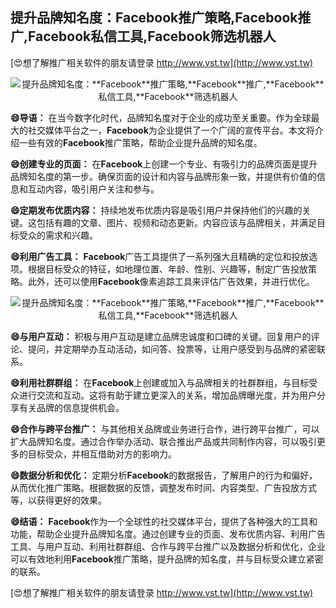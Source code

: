 ## **提升品牌知名度：**Facebook**推广策略,**Facebook**推广,**Facebook**私信工具,**Facebook**筛选机器人**

[😍想了解推广相关软件的朋友请登录 http://www.vst.tw](http://www.vst.tw)

 <center><img src="https://vst.tw/MP4/tuiguang/png/3.png" alt="提升品牌知名度：**Facebook**推广策略,**Facebook**推广,**Facebook**私信工具,**Facebook**筛选机器人"></center>

**😄导语：**
在当今数字化时代，品牌知名度对于企业的成功至关重要。作为全球最大的社交媒体平台之一，**Facebook**为企业提供了一个广阔的宣传平台。本文将介绍一些有效的**Facebook**推广策略，帮助企业提升品牌的知名度。

**😄创建专业的页面：**
在**Facebook**上创建一个专业、有吸引力的品牌页面是提升品牌知名度的第一步。确保页面的设计和内容与品牌形象一致，并提供有价值的信息和互动内容，吸引用户关注和参与。

**😄定期发布优质内容：**
持续地发布优质内容是吸引用户并保持他们的兴趣的关键。这包括有趣的文章、图片、视频和动态更新。内容应该与品牌相关，并满足目标受众的需求和兴趣。

**😄利用广告工具：**
**Facebook**广告工具提供了一系列强大且精确的定位和投放选项。根据目标受众的特征，如地理位置、年龄、性别、兴趣等，制定广告投放策略。此外，还可以使用**Facebook**像素追踪工具来评估广告效果，并进行优化。

 <center><img src="https://vst.tw/MP4/tuiguang/png/2.png" alt="提升品牌知名度：**Facebook**推广策略,**Facebook**推广,**Facebook**私信工具,**Facebook**筛选机器人"></center>

**😄与用户互动：**
积极与用户互动是建立品牌忠诚度和口碑的关键。回复用户的评论、提问，并定期举办互动活动，如问答、投票等，让用户感受到与品牌的紧密联系。

**😄利用社群群组：**
在**Facebook**上创建或加入与品牌相关的社群群组，与目标受众进行交流和互动。这将有助于建立更深入的关系，增加品牌曝光度，并为用户分享有关品牌的信息提供机会。

**😄合作与跨平台推广：**
与其他相关品牌或业务进行合作，进行跨平台推广，可以扩大品牌知名度。通过合作举办活动、联合推出产品或共同制作内容，可以吸引更多的目标受众，并相互借助对方的影响力。

**😄数据分析和优化：**
定期分析**Facebook**的数据报告，了解用户的行为和偏好，从而优化推广策略。根据数据的反馈，调整发布时间、内容类型、广告投放方式等，以获得更好的效果。

**😄结语：**
**Facebook**作为一个全球性的社交媒体平台，提供了各种强大的工具和功能，帮助企业提升品牌知名度。通过创建专业的页面、发布优质内容、利用广告工具、与用户互动、利用社群群组、合作与跨平台推广以及数据分析和优化，企业可以有效地利用**Facebook**推广策略，提升品牌的知名度，并与目标受众建立紧密的联系。

[😍想了解推广相关软件的朋友请登录 http://www.vst.tw](http://www.vst.tw)



